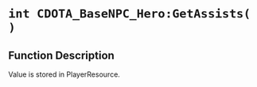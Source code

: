 # `int CDOTA_BaseNPC_Hero:GetAssists( )`
## Function Description
Value is stored in PlayerResource.
